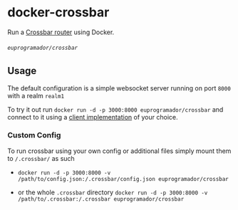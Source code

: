# docker-crossbar
Run a [Crossbar router](http://crossbar.io) using Docker.

###### `euprogramador/crossbar`

## Usage
The default configuration is a simple websocket server running on port `8000` with a realm `realm1`

To try it out run `docker run -d -p 3000:8000 euprogramador/crossbar` and connect to it using a [client implementation](http://wamp.ws/implementations) of your choice.

### Custom Config
To run crossbar using your own config or additional files simply mount them to `/.crossbar/` as such

* `docker run -d -p 3000:8000 -v /path/to/config.json:/.crossbar/config.json euprogramador/crossbar`

* or the whole `.crossbar` directory `docker run -d -p 3000:8000 -v /path/to/.crossbar:/.crossbar euprogramador/crossbar`
